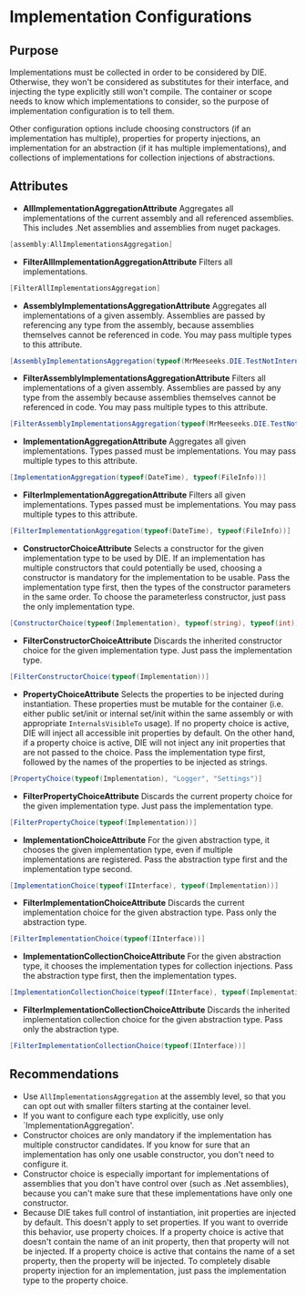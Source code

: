# Implementation Configurations

## Purpose

Implementations must be collected in order to be considered by DIE. Otherwise, they won't be considered as substitutes for their interface, and injecting the type explicitly still won't compile. The container or scope needs to know which implementations to consider, so the purpose of implementation configuration is to tell them.

Other configuration options include choosing constructors (if an implementation has multiple), properties for property injections, an implementation for an abstraction (if it has multiple implementations), and collections of implementations for collection injections of abstractions.

## Attributes

- **AllImplementationAggregationAttribute** Aggregates all implementations of the current assembly and all referenced assemblies. This includes .Net assemblies and assemblies from nuget packages.
```csharp
[assembly:AllImplementationsAggregation]
```
- **FilterAllImplementationAggregationAttribute** Filters all implementations.
  
```csharp
[FilterAllImplementationsAggregation]
```
- **AssemblyImplementationsAggregationAttribute** Aggregates all implementations of a given assembly. Assemblies are passed by referencing any type from the assembly, because assemblies themselves cannot be referenced in code. You may pass multiple types to this attribute.
```csharp
[AssemblyImplementationsAggregation(typeof(MrMeeseeks.DIE.TestNotInternalsVisibleToChild.AssemblyInfo))]
```
- **FilterAssemblyImplementationsAggregationAttribute** Filters all implementations of a given assembly. Assemblies are passed by any type from the assembly because assemblies themselves cannot be referenced in code. You may pass multiple types to this attribute.
```csharp
[FilterAssemblyImplementationsAggregation(typeof(MrMeeseeks.DIE.TestNotInternalsVisibleToChild.AssemblyInfo))]
```
- **ImplementationAggregationAttribute** Aggregates all given implementations. Types passed must be implementations. You may pass multiple types to this attribute.
```csharp
[ImplementationAggregation(typeof(DateTime), typeof(FileInfo))]
```
- **FilterImplementationAggregationAttribute** Filters all given implementations. Types passed must be implementations. You may pass multiple types to this attribute.
```csharp
[FilterImplementationAggregation(typeof(DateTime), typeof(FileInfo))]
```

- **ConstructorChoiceAttribute** Selects a constructor for the given implementation type to be used by DIE. If an implementation has multiple constructors that could potentially be used, choosing a constructor is mandatory for the implementation to be usable. Pass the implementation type first, then the types of the constructor parameters in the same order. To choose the parameterless constructor, just pass the only implementation type.
```csharp
[ConstructorChoice(typeof(Implementation), typeof(string), typeof(int))]
```
- **FilterConstructorChoiceAttribute** Discards the inherited constructor choice for the given implementation type. Just pass the implementation type.
```csharp
[FilterConstructorChoice(typeof(Implementation))]
```
- **PropertyChoiceAttribute** Selects the properties to be injected during instantiation. These properties must be mutable for the container (i.e. either public set/init or internal set/init within the same assembly or with appropriate `InternalsVisibleTo` usage). If no property choice is active, DIE will inject all accessible init properties by default. On the other hand, if a property choice is active, DIE will not inject any init properties that are not passed to the choice. Pass the implementation type first, followed by the names of the properties to be injected as strings.
```csharp
[PropertyChoice(typeof(Implementation), "Logger", "Settings")]
```
- **FilterPropertyChoiceAttribute** Discards the current property choice for the given implementation type. Just pass the implementation type.
```csharp
[FilterPropertyChoice(typeof(Implementation))]
```
- **ImplementationChoiceAttribute** For the given abstraction type, it chooses the given implementation type, even if multiple implementations are registered. Pass the abstraction type first and the implementation type second.
```csharp
[ImplementationChoice(typeof(IInterface), typeof(Implementation))]
```
- **FilterImplementationChoiceAttribute** Discards the current implementation choice for the given abstraction type. Pass only the abstraction type.
```csharp
[FilterImplementationChoice(typeof(IInterface))]
```
- **ImplementationCollectionChoiceAttribute** For the given abstraction type, it chooses the implementation types for collection injections. Pass the abstraction type first, then the implementation types.
```csharp
[ImplementationCollectionChoice(typeof(IInterface), typeof(ImplementationA), typeof(ImplementationB))]
```
- **FilterImplementationCollectionChoiceAttribute** Discards the inherited implementation collection choice for the given abstraction type. Pass only the abstraction type.
```csharp
[FilterImplementationCollectionChoice(typeof(IInterface))]
```

## Recommendations

- Use `AllImplementationsAggregation` at the assembly level, so that you can opt out with smaller filters starting at the container level.
- If you want to configure each type explicitly, use only `ImplementationAggregation'.
- Constructor choices are only mandatory if the implementation has multiple constructor candidates. If you know for sure that an implementation has only one usable constructor, you don't need to configure it.
- Constructor choice is especially important for implementations of assemblies that you don't have control over (such as .Net assemblies), because you can't make sure that these implementations have only one constructor. 
- Because DIE takes full control of instantiation, init properties are injected by default. This doesn't apply to set properties. If you want to override this behavior, use property choices. If a property choice is active that doesn't contain the name of an init property, then that property will not be injected. If a property choice is active that contains the name of a set property, then the property will be injected. To completely disable property injection for an implementation, just pass the implementation type to the property choice.